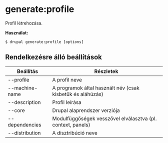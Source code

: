 # generate:profile
Profil létrehozása.

**Használat:**
```
$ drupal generate:profile [options]
```

## Rendelkezésre álló beállítások
Beállítás | Részletek
-------|-------------
--profile | A profil neve
--machine-name | A programok által használt név (csak kisbetűk és aláhúzás)
--description | Profil leírása
--core | Drupal alaprendszer verziója
--dependencies | Modulfüggőségek vesszővel elválasztva (pl. context, panels)
--distribution | A disztribúció neve
